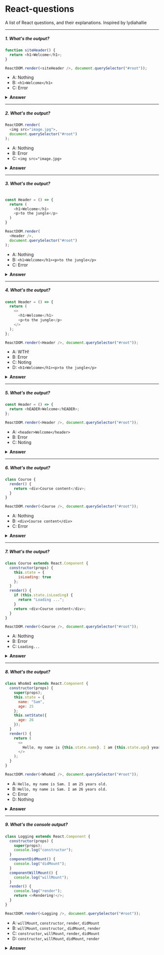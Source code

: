 # React-questions
A list of React questions, and their explanations. Inspired by lydiahallie

---

##### 1. What's the output?

```javascript
function siteHeader() {
  return <h1>Welcome</h1>;
}

ReactDOM.render(<siteHeader />, document.querySelector("#root"));
```

- A: Nothing
- B: `<h1>Welcome</h1>`
- C: Error

<details><summary><b>Answer</b></summary>
<p>

#### Answer: B

The name of our component `siteHeader` is camelCase.
React will treat it as regular HTML tag and ignore our component/function.

If you inspect the output, you'll see that what React actually rendered is the following:

```html
<siteheader></siteheader>
```

The convention is to always to use `UpperCamelCase` instead of `camelCase`. Basically, keep the first letter uppercase.
Only then would react detect we're using our own custom component and not an HTML tag.

</p>
</details>

---

##### 2. What's the output?

```javascript
ReactDOM.render(
  <img src="image.jpg">,
  document.querySelector("#root")
);
```

- A: Nothing
- B: Error
- C: `<img src="image.jpg>`

<details><summary><b>Answer</b></summary>
<p>

#### Answer: B

In HTML, we can have _self-closing_ tags, `img` and `br` are two popular examples.

In React however, all tag (or component) calls must be closed.

The following would have worked (notice the `/` at the end of the self-closing tag)

```html
<img src="image.jpg" />
```

</p>
</details>

---

##### 3. What's the output?

```javascript

const Header = () => {
  return (
    <h1>Welcome</h1>
    <p>to the jungle</p>
  )
}

ReactDOM.render(
  <Header />,
  document.querySelector("#root")
);
```

- A: Nothing
- B: `<h1>Welcome</h1><p>to the jungle</p>`
- C: Error

<details><summary><b>Answer</b></summary>
<p>

#### Answer: C

All react components must return a single element, in this case we returned two!

What we can do instead is wrap the elments inside another enclosing element, like so:

```javascript
const Header = () => {
  return (
    <div>
      <h1>Welcome</h1>
      <p>to the jungle</p>
    </div>
  );
};
```

</p>
</details>

---

##### 4. What's the output?

```javascript
const Header = () => {
  return (
    <>
      <h1>Welcome</h1>
      <p>to the jungle</p>
    </>
  );
};

ReactDOM.render(<Header />, document.querySelector("#root"));
```

- A: WTH!
- B: Error
- C: Noting
- D: `<h1>Welcome</h1><p>to the jungle</p>`

<details><summary><b>Answer</b></summary>
<p>

#### Answer: D

Instead of wrapping the elements inside an element, we have some other alternatives:

1. Return an array of element, be careful about the `,` between elements

```javascript
return [<h1>Welcome</h1>, <p>to the jungle</p>];
```

2. Use `React.Fragment`. The difference from using other elements is when this component gets translated to HTML later on, the `h1` and `p` elements won't be wrapped at all. Feel free to inspect and see for yourself!

```javascript
return (
  <React.Fragment>
    <h1>Welcome</h1>
    <p>to the jungle</p>
  </React.Fragment>
);
```

3. Use the shorthand syntax for `React.Fragment`. `<>` and `</>` are actually synonyms of `<React.Fragment>` and `</React.Fragment>` respectively. Neat trick, right?

</p>
</details>

---

##### 5. What's the output?

```javascript
const Header = () => {
  return <hEADER>Welcome</hEADER>;
};

ReactDOM.render(<Header />, document.querySelector("#root"));
```

- A: `<header>Welcome</header>`
- B: Error
- C: Noting

<details><summary><b>Answer</b></summary>
<p>

#### Answer: A

You might think this will be an infite recursive call, where `Header` calls itself an infinite number of times until the program crashes. You'd be wrong!

Since the first letter in `hEADER` is lowercase, it will be considered as an HTML tag. And btw, HTML tags are case-insensetive.

</p>
</details>

---

##### 6. What's the output?

```javascript
class Course {
  render() {
    return <div>Course content</div>;
  }
}

ReactDOM.render(<Course />, document.querySelector("#root"));
```

- A: Nothing
- B: `<div>Course content</div>`
- C: Error

<details><summary><b>Answer</b></summary>
<p>

#### Answer: C

All class components in React must inherit from the base class `React.Component`.

We can change the first line to the following:

```javascript
  class Course extends React.Component {
```

</p>
</details>

---

##### 7. What's the output?

```javascript
class Course extends React.Component {
  constructor(props) {
    this.state = {
      isLoading: true
    };
  }
  render() {
    if (this.state.isLoading) {
      return "Loading ...";
    }
    return <div>Course content</div>;
  }
}

ReactDOM.render(<Course />, document.querySelector("#root"));
```

- A: Nothing
- B: Error
- C: `Loading...`

<details><summary><b>Answer</b></summary>
<p>

#### Answer: B

When using an inherited class in javascript, the keyword `this` can only be used after calling `super` in the constructor method

In our case, the `Course` class inherits from the `React.Component` class. We must add this line before using `this.state`:

```javascript
super(props);
```

</p>
</details>

---

##### 8. What's the output?

```javascript
class WhoAmI extends React.Component {
  constructor(props) {
    super(props);
    this.state = {
      name: "Sam",
      age: 25
    };
    this.setState({
      age: 26
    });
  }
  render() {
    return (
      <>
        Hello, my name is {this.state.name}. I am {this.state.age} years old.
      </>
    );
  }
}

ReactDOM.render(<WhoAmI />, document.querySelector("#root"));
```

- A: `Hello, my name is Sam. I am 25 years old.`
- B: `Hello, my name is Sam. I am 26 years old.`
- C: Error
- D: Nothing

<details><summary><b>Answer</b></summary>
<p>

#### Answer: A

Calling `this.setState` in the constructor does not change the state.

Moreover, React will warn you and ask you to set the value directly to the state.

We can either remove the `this.setState` call altogether:

```javascript
this.state = {
  name: "Sam",
  age: 26
};
```

or only call it when the component is mounted, using the built-in React method `componentDidMount`:

```javascript
componentDidMount() {
  this.setState({
    age: 26
  });
}
```

`componentDidMount` gets called automatically by React when the component gets mounted.

There exist other similar built-in methods, try guessing when do they get called:

- `componentDidUpdate()`
- `componentWillUnmount()`
- `componentDidCatch()`

If you want to learn more about these methods, try searching "react life cycle"

</p>
</details>

---

##### 9. What's the console output?

```javascript
class Logging extends React.Component {
  constructor(props) {
    super(props);
    console.log("constructor");
  }
  componentDidMount() {
    console.log("didMount");
  }
  componentWillMount() {
    console.log("willMount");
  }
  render() {
    console.log("render");
    return <>Rendering!</>;
  }
}

ReactDOM.render(<Logging />, document.querySelector("#root"));
```

- A: `willMount`, `constructor`, `render`, `didMount`
- B: `willMount`, `constructor`,, `didMount`, `render`
- C: `constructor`, `willMount`, `render`, `didMount`
- D: `constructor`, `willMount`, `didMount`, `render`

<details><summary><b>Answer</b></summary>
<p>

#### Answer: D

Of course this is just a contrived example that no one will use in real life.

The important thing to know is there are many stages in the life of a component, namely:

1. Construction
2. Mounting
3. Rendering
4. Updating
5. Unmounting

Each one of these stages has one or more corresponding built-in method with different use cases depending on how we want our component to behave.

As an example, if the component needs data from a server, getting that data will usually be done in the mounting phase.

</p>
</details>







